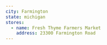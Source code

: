 ```yaml
---
city: Farmington
state: michigan
stores:
  - name: Fresh Thyme Farmers Market
    address: 23300 Farmington Road
---
```

